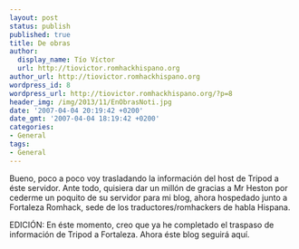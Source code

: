 ```yaml
---
layout: post
status: publish
published: true
title: De obras
author:
  display_name: Tío Víctor
  url: http://tiovictor.romhackhispano.org
author_url: http://tiovictor.romhackhispano.org
wordpress_id: 8
wordpress_url: http://tiovictor.romhackhispano.org/?p=8
header_img: /img/2013/11/EnObrasNoti.jpg
date: '2007-04-04 20:19:42 +0200'
date_gmt: '2007-04-04 18:19:42 +0200'
categories:
- General
tags:
- General
---
```

Bueno, poco a poco voy trasladando la información del host de Tripod a éste servidor. Ante todo, quisiera dar un millón de gracias a Mr Heston por cederme un poquito de su servidor para mi blog, ahora hospedado junto a Fortaleza Romhack, sede de los traductores/romhackers de habla Hispana.

EDICIÓN: En éste momento, creo que ya he completado el traspaso de información de Tripod a Fortaleza. Ahora éste blog seguirá aquí.
